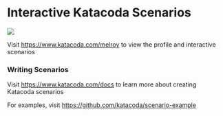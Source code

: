 # Interactive Katacoda Scenarios

[![](http://shields.katacoda.com/katacoda/melroy/count.svg)](https://www.katacoda.com/melroy "Get your profile on Katacoda.com")

Visit https://www.katacoda.com/melroy to view the profile and interactive scenarios

### Writing Scenarios
Visit https://www.katacoda.com/docs to learn more about creating Katacoda scenarios

For examples, visit https://github.com/katacoda/scenario-example
